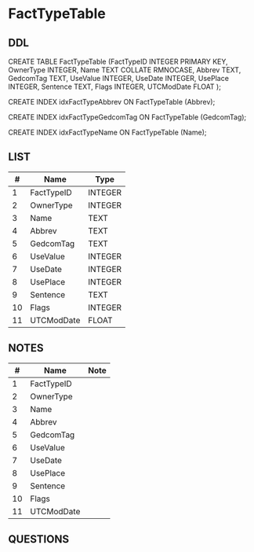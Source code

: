 # FactTypeTable

## DDL

CREATE TABLE FactTypeTable (FactTypeID INTEGER PRIMARY KEY, OwnerType INTEGER, Name TEXT COLLATE RMNOCASE, Abbrev TEXT, GedcomTag TEXT, UseValue INTEGER, UseDate INTEGER, UsePlace INTEGER, Sentence TEXT, Flags INTEGER, UTCModDate FLOAT );

CREATE INDEX idxFactTypeAbbrev ON FactTypeTable (Abbrev);

CREATE INDEX idxFactTypeGedcomTag ON FactTypeTable (GedcomTag);

CREATE INDEX idxFactTypeName ON FactTypeTable (Name);

## LIST

| #  | Name          | Type      |
|----|---------------|-----------|
| 1  | FactTypeID    | INTEGER
| 2  | OwnerType     | INTEGER
| 3  | Name          | TEXT
| 4  | Abbrev        | TEXT
| 5  | GedcomTag     | TEXT
| 6  | UseValue      | INTEGER
| 7  | UseDate       | INTEGER
| 8  | UsePlace      | INTEGER
| 9  | Sentence      | TEXT
| 10 | Flags         | INTEGER
| 11 | UTCModDate    | FLOAT

## NOTES

| #  | Name          | Note      |
|----|---------------|-----------|
| 1  | FactTypeID    | 
| 2  | OwnerType     | 
| 3  | Name          | 
| 4  | Abbrev        | 
| 5  | GedcomTag     | 
| 6  | UseValue      | 
| 7  | UseDate       | 
| 8  | UsePlace      | 
| 9  | Sentence      | 
| 10 | Flags         | 
| 11 | UTCModDate    | 

## QUESTIONS

